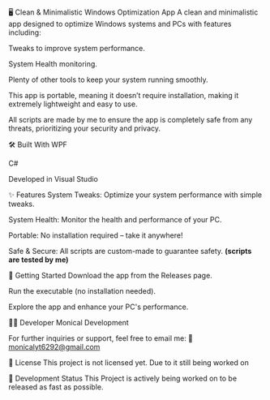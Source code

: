🖥️ Clean & Minimalistic Windows Optimization App
A clean and minimalistic app designed to optimize Windows systems and PCs with features including:

Tweaks to improve system performance.

System Health monitoring.

Plenty of other tools to keep your system running smoothly.

This app is portable, meaning it doesn’t require installation, making it extremely lightweight and easy to use.

All scripts are made by me to ensure the app is completely safe from any threats, prioritizing your security and privacy.

🛠️ Built With
WPF

C#

Developed in Visual Studio

✨ Features
System Tweaks: Optimize your system performance with simple tweaks.

System Health: Monitor the health and performance of your PC.

Portable: No installation required – take it anywhere!

Safe & Secure: All scripts are custom-made to guarantee safety.
**(scripts are tested by me)**

🔧 Getting Started
Download the app from the Releases page.

Run the executable (no installation needed).

Explore the app and enhance your PC's performance.

👨‍💻 Developer
Monical Development

For further inquiries or support, feel free to email me:
📧 monicalyt6292@gmail.com

📄 License
This project is not licensed yet. Due to it still being worked on

📱 Development Status
This Project is actively being worked on to be released as fast as possible.
